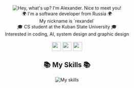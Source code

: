 <div align="center">
  <div>
    <picture>
      <source media="(prefers-color-scheme: dark)" srcset="https://readme-typing-svg.demolab.com?font=Inter&weight=600&size=24&duration=3000&pause=500&color=FFFFFF&center=true&vCenter=true&width=435&height=60&lines=Hey%2C+what's+up%3F+%F0%9F%A6%84;I'm+Alexander;Nice+to+meet+you+%F0%9F%92%99"/>
      <img src="https://readme-typing-svg.demolab.com?font=Inter&weight=600&size=2&duration=3000&pause=500&color=000000&center=true&vCenter=true&width=435&height=60&lines=Hey%2C+what's+up%3F+%F0%9F%A6%84;I'm+Alexander;Nice+to+meet+you+%F0%9F%92%99" alt="Hey, what's up? I'm Alexander. Nice to meet you!"/>
    </picture>
  </div>
  
  <div>
    🌍 I'm a software developer from Russia 🌍
    <br>
    My nickname is `rexandel`
    <br>
    🎓 CS student at the Kuban State University 🎓
    <br>
    Interested in coding, AI, system design and graphic design
  </div>

  <br>

  <div align="center" style="font-size: 0;">
    <div style="display: flex; justify-content: center; gap: 5px; margin-bottom: 5px; width: 100%;">
      <a href="https://t.me/rexandel" style="text-decoration: none;">
        <img src="https://img.shields.io/badge/Telegram-2CA5E0?style=for-the-badge&logoColor=white&labelColor=2CA5E0" alt="Telegram" title="@rexandel" style="height: 28px;"/>
      </a>
      <a href="mailto:rexandel.dev@gmail.com" style="text-decoration: none;">
        <img src="https://img.shields.io/badge/Email-D14836?style=for-the-badge&logoColor=white&labelColor=D14836" alt="Email" style="height: 28px;"/>
      </a>
      <a href="https://linkedin.com/in/rexandel" style="text-decoration: none;">
        <img src="https://img.shields.io/badge/LinkedIn-0077B5?style=for-the-badge&logoColor=white&labelColor=0077B5" alt="LinkedIn" style="height: 28px;"/>
      </a>
    </div>
  </div>
  
  <div>
    <h2> 📚 My Skills 📚 </h2>
    <picture>
      <source media="(prefers-color-scheme: dark)" srcset="https://skillicons.dev/icons?i=python%2Cjava%2Ckotlin%2Ccs%2Ccpp%2Cqt%2Cdotnet%2Cpostgresql&theme=dark&perline=4"/>
      <img src="https://skillicons.dev/icons?i=python%2Cjava%2Ckotlin%2Ccs%2Ccpp%2Cqt%2Cdotnet%2Cpostgresql&theme=light&perline=4" alt="My skills"/>
    </picture>
  </div>
</div>
